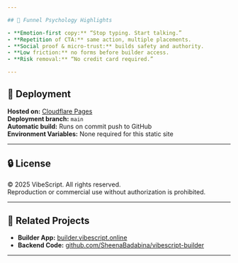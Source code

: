 ```yaml
---

## 🧠 Funnel Psychology Highlights

- **Emotion-first copy:** “Stop typing. Start talking.”  
- **Repetition of CTA:** same action, multiple placements.  
- **Social proof & micro-trust:** builds safety and authority.  
- **Low friction:** no forms before builder access.  
- **Risk removal:** “No credit card required.”  

---
```


## 🚀 Deployment

**Hosted on:** [Cloudflare Pages](https://dash.cloudflare.com/?to=/:account/pages/view/vibescript.online/deployments)  
**Deployment branch:** `main`  
**Automatic build:** Runs on commit push to GitHub  
**Environment Variables:** None required for this static site  

---

## 🔒 License

© 2025 VibeScript. All rights reserved.  
Reproduction or commercial use without authorization is prohibited.

---

## 🧭 Related Projects

- **Builder App:** [builder.vibescript.online](https://builder.vibescript.online)  
- **Backend Code:** [github.com/SheenaBadabina/vibescript-builder](https://github.com/SheenaBadabina/vibescript-builder)

---
